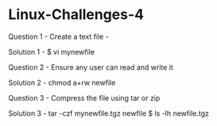# Linux-Challenges-4

Question 1 - Create a text file - 

Solution 1 - $ vi mynewfile


Question 2 - Ensure any user can read and write it

Solution 2 - chmod a+rw newfile


Question 3 - Compress the file using tar or zip

Solution 3 - tar -czf mynewfile.tgz newfile
             $ ls -lh newfile.tgz
